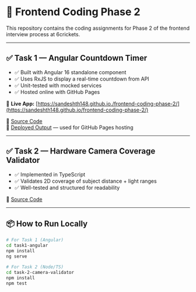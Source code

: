 # 🚀 Frontend Coding Phase 2

This repository contains the coding assignments for Phase 2 of the frontend interview process at 6crickets.

---

## ✅ Task 1 — Angular Countdown Timer

- ✅ Built with Angular 16 standalone component
- ✅ Uses RxJS to display a real-time countdown from API
- ✅ Unit-tested with mocked services
- ✅ Hosted online with GitHub Pages

🔗 **Live App:** [https://sandeshth148.github.io./frontend-coding-phase-2/](https://sandeshth148.github.io/frontend-coding-phase-2/)

📁 [Source Code](./task1-angular)  
📁 [Deployed Output](./docs) — used for GitHub Pages hosting

---

## ✅ Task 2 — Hardware Camera Coverage Validator

- ✅ Implemented in TypeScript
- ✅ Validates 2D coverage of subject distance + light ranges
- ✅ Well-tested and structured for readability

📁 [Source Code](./task-2-camera-validator)

---

## 📦 How to Run Locally

```bash
# For Task 1 (Angular)
cd task1-angular
npm install
ng serve

# For Task 2 (Node/TS)
cd task-2-camera-validator
npm install
npm test

```
